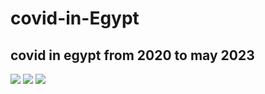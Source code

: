 # covid-in-Egypt
## covid in egypt from 2020 to may 2023
<image src=https://github.com/ahmedelmasry97/covid-in-Egypt/assets/127942231/b5017058-6343-4d2d-9dde-22c473cf54ef/>
<image src=https://github.com/ahmedelmasry97/covid-in-Egypt/assets/127942231/3f6ed376-40ec-4662-bc9f-812ff9b0ec3e/>
<image src=https://github.com/ahmedelmasry97/covid-in-Egypt/assets/127942231/90fd77bb-0690-42f1-b4ef-c470a0833604/>
